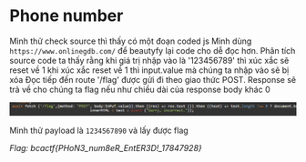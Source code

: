 # Phone number

Mình thử check source thì thấy có một đoạn coded js
Mình dùng ```https://www.onlinegdb.com/``` để beautyfy lại code cho dễ đọc hơn.
Phân tích source code ta thấy rằng khi giá trị nhập vào là '123456789' thì xúc xắc sẽ reset về 1 
khi xúc xắc reset về 1 thì input.value mà chúng ta nhập vào sẽ bị xóa
Đọc tiếp đến route '/flag' được gửi đi theo giao thức POST.
Response sẽ trả về cho chúng ta flag nếu như chiều dài của response body khác 0 

![alt text](image.png)

Mình thử payload là ```1234567890``` và lấy được flag

*Flag: bcactf{PHoN3_num8eR_EntER3D!_17847928}*


